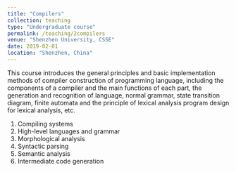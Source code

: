 ```yaml
---
title: "Compilers"
collection: teaching
type: "Undergraduate course"
permalink: /teaching/2compilers
venue: "Shenzhen University, CSSE"
date: 2019-02-01
location: "Shenzhen, China"
---
```


This course introduces the general principles and basic implementation methods of compiler construction of programming language, including the components of a compiler and the main functions of each part, the generation and recognition of language, normal grammar, state transition diagram, finite automata and the principle of lexical analysis program design for lexical analysis, etc.

1. Compiling systems
1. High-level languages and grammar
1. Morphological analysis
1. Syntactic parsing
1. Semantic analysis
1. Intermediate code generation 
